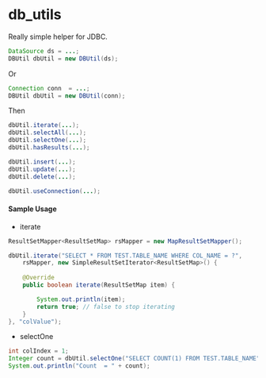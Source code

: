 # db_utils
Really simple helper for JDBC.

````java
DataSource ds = ...;
DBUtil dbUtil = new DBUtil(ds);
````

Or

````java
Connection conn  = ...;
DBUtil dbUtil = new DBUtil(conn);
````

Then

````java
dbUtil.iterate(...);
dbUtil.selectAll(...);
dbUtil.selectOne(...);
dbUtil.hasResults(...);

dbUtil.insert(...);
dbUtil.update(...);
dbUtil.delete(...);

dbUtil.useConnection(...);
````

#### Sample Usage

* iterate
````java
ResultSetMapper<ResultSetMap> rsMapper = new MapResultSetMapper();

dbUtil.iterate("SELECT * FROM TEST.TABLE_NAME WHERE COL_NAME = ?", 
    rsMapper, new SimpleResultSetIterator<ResultSetMap>() {
    
    @Override
    public boolean iterate(ResultSetMap item) {

        System.out.println(item);
        return true; // false to stop iterating
    }
}, "colValue");
````

* selectOne

````java
int colIndex = 1;
Integer count = dbUtil.selectOne("SELECT COUNT(1) FROM TEST.TABLE_NAME", Mappers.intMapper(colIndex));
System.out.println("Count  = " + count);
````